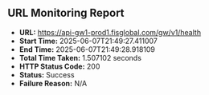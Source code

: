 ## URL Monitoring Report

- **URL:** https://api-gw1-prod1.fisglobal.com/gw/v1/health
- **Start Time:** 2025-06-07T21:49:27.411007
- **End Time:** 2025-06-07T21:49:28.918109
- **Total Time Taken:** 1.507102 seconds
- **HTTP Status Code:** 200
- **Status:** Success
- **Failure Reason:** N/A
